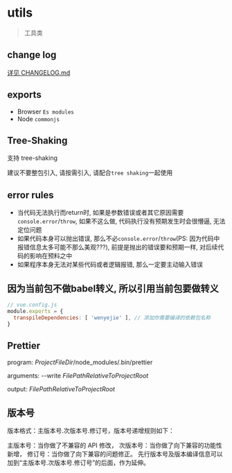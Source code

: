# utils

> 工具类

## change log

[详见 CHANGELOG.md](./CHANGELOG.md)

## exports

- Browser `Es modules`
- Node `commonjs`

## Tree-Shaking

支持 tree-shaking

建议不要整包引入, 请按需引入, 请配合`tree shaking`一起使用

## error rules

- 当代码无法执行而return时, 如果是参数错误或者其它原因需要`console.error`/`throw`, 如果不这么做, 代码执行没有预期发生时会很懵逼,
  无法定位问题
- 如果代码本身可以抛出错误, 那么不必`console.error`/`throw`(PS: 因为代码中报错信息太多可能不那么美观???),
  前提是抛出的错误要和预期一样, 对后续代码的影响在预料之中
- 如果程序本身无法对某些代码或者逻辑报错, 那么一定要主动输入错误

## 因为当前包不做babel转义, 所以引用当前包要做转义

```javascript
// vue.config.js
module.exports = {
  transpileDependencies: [ 'wenyejie' ], // 添加你需要编译的依赖包名称
}
```

## Prettier

program: $ProjectFileDir$/node_modules/.bin/prettier

arguments: --write $FilePathRelativeToProjectRoot$

output: $FilePathRelativeToProjectRoot$

## 版本号

版本格式：主版本号.次版本号.修订号，版本号递增规则如下：

主版本号：当你做了不兼容的 API 修改，
次版本号：当你做了向下兼容的功能性新增，
修订号：当你做了向下兼容的问题修正。
先行版本号及版本编译信息可以加到“主版本号.次版本号.修订号”的后面，作为延伸。
